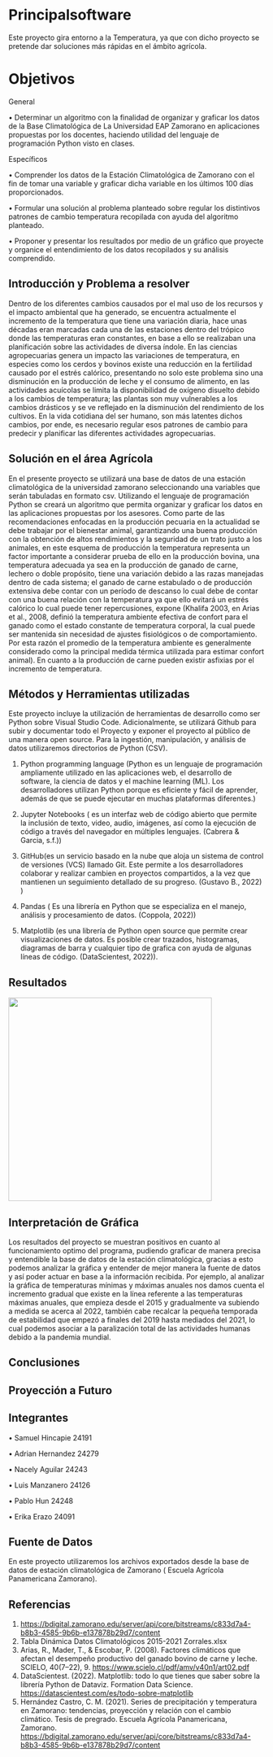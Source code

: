 # Principalsoftware 
Este proyecto gira entorno a la Temperatura, ya que con dicho proyecto se pretende  dar soluciones más rápidas en el ámbito agrícola.

# Objetivos 
General 

•	Determinar un algoritmo con la finalidad de organizar y graficar los datos de la Base Climatológica de La Universidad EAP Zamorano en aplicaciones propuestas por los docentes, haciendo utilidad del lenguaje de programación Python visto en clases.

Específicos

•	Comprender los datos de la Estación Climatológica de Zamorano con el fin de tomar una variable y graficar dicha variable en los últimos 100 días proporcionados. 

•	Formular una solución al problema planteado sobre regular los distintivos patrones de cambio temperatura recopilada con ayuda del algoritmo planteado.

•	Proponer y presentar los resultados por medio de un gráfico que proyecte y organice el entendimiento de los datos recopilados y su análisis comprendido.

## Introducción y Problema a resolver

Dentro de los diferentes cambios causados por el mal uso de los recursos y el impacto ambiental que ha generado, se encuentra actualmente el incremento de la temperatura que tiene una variación diaria, hace unas décadas eran marcadas cada una de las estaciones dentro del trópico donde las temperaturas eran constantes, en base a ello se realizaban una planificación sobre las actividades de diversa índole. En las ciencias agropecuarias genera un impacto las variaciones de temperatura, en especies como los cerdos y bovinos existe una reducción en la fertilidad causado por el estrés calórico, presentando no solo este problema sino una disminución en la producción de leche y el consumo de alimento, en las actividades acuícolas se limita la disponibilidad de oxígeno disuelto debido a los cambios de temperatura; las plantas son muy vulnerables a los cambios drásticos y se ve reflejado en la disminución del rendimiento de los cultivos. En la vida cotidiana del ser humano, son más latentes dichos cambios, por ende, es necesario regular esos patrones de cambio para predecir y planificar las diferentes actividades agropecuarias. 

## Solución en el área Agrícola

En el presente proyecto se utilizará una base de datos de una estación climatológica de la universidad zamorano seleccionando una variables  que serán tabuladas en formato csv. Utilizando el lenguaje de programación Python se creará un algoritmo que permita organizar y graficar los datos en las aplicaciones propuestas por los asesores.
Como parte de las recomendaciones enfocadas en la producción pecuaria en la actualidad se debe trabajar por el bienestar animal, garantizando una buena producción con la obtención de altos rendimientos y la seguridad de un trato justo a los animales, en este esquema de producción la temperatura representa un factor importante a considerar prueba de ello en la producción bovina, una temperatura adecuada ya sea en la producción de ganado de carne, lechero o doble propósito, tiene una variación debido a las razas manejadas dentro de cada sistema; el ganado de carne estabulado o de producción extensiva debe contar con un período de descanso lo cual debe de contar con una buena relación con la temperatura ya que ello evitará un estrés calórico lo cual puede tener repercusiones, expone (Khalifa 2003, en Arias et al., 2008, definió la temperatura ambiente efectiva de confort para el ganado como el estado constante de temperatura corporal, la cual puede ser mantenida sin necesidad de ajustes fisiológicos o de comportamiento. Por esta razón el promedio de la temperatura ambiente es generalmente considerado como la principal medida térmica utilizada para estimar confort animal).  En cuanto a la producción de carne pueden existir asfixias por el incremento de temperatura.

## Métodos y Herramientas utilizadas

Este proyecto incluye la utilización de herramientas de desarrollo como ser Python sobre Visual Studio Code. Adicionalmente, se utilizará Github para subir y documentar todo el Proyecto y exponer el proyecto al público de una manera open source. Para la ingestión, manipulación, y análisis de datos utilizaremos directorios de Python (CSV).

1. Python programming language (Python es un lenguaje de programación ampliamente utilizado en las aplicaciones web, el desarrollo de software, la ciencia de datos y el machine learning (ML). Los desarrolladores utilizan Python porque es eficiente y fácil de aprender, además de que se puede ejecutar en muchas plataformas diferentes.)
 
2. Jupyter Notebooks ( es un interfaz web de código abierto que permite la inclusión de texto, video, audio, imágenes, así como la ejecución de código a través del navegador en múltiples lenguajes. (Cabrera & Garcia, s.f.))

3. GitHub(es un servicio basado en la nube que aloja un sistema de control de versiones (VCS) llamado Git. Este permite a los desarrolladores colaborar y realizar cambien en proyectos compartidos, a la vez que mantienen un seguimiento detallado de su progreso. (Gustavo B., 2022) )

4. Pandas ( Es una librería en Python que se especializa en el manejo, análisis y procesamiento de datos. (Coppola, 2022))

5. Matplotlib (es una librería de Python open source que permite crear visualizaciones de datos. Es posible crear trazados, histogramas, diagramas de barra y cualquier tipo de grafica con ayuda de algunas líneas de código. (DataScientest, 2022)).

## Resultados
   <img height="400" src= "https://github.com/NacelyAguilar/Lab-TEA-image/blob/main/comparaci%C3%B3ntemp.png" align="middle">

## Interpretación de Gráfica

Los resultados del proyecto se muestran positivos en cuanto al funcionamiento optimo del programa, pudiendo graficar de manera precisa y entendible la base de datos de la estación climatológica, gracias a esto podemos analizar la gráfica y entender de mejor manera la fuente de datos y así poder actuar en base a la información recibida. Por ejemplo, al analizar la gráfica de temperaturas mínimas y máximas anuales nos damos cuenta el incremento gradual que existe en la línea referente a las temperaturas máximas anuales, que empieza desde el 2015 y gradualmente va subiendo a medida se acerca al 2022, también cabe recalcar la pequeña temporada de estabilidad que empezó a finales del 2019 hasta mediados del 2021, lo cual podemos asociar a la paralización total de las actividades humanas debido a la pandemia mundial.

## Conclusiones
## Proyección a Futuro

## Integrantes
•	Samuel Hincapie 24191

•	Adrian Hernandez 24279

• Nacely Aguilar 24243

• Luis Manzanero 24126

• Pablo Hun 24248

• Erika Erazo 24091

## Fuente de Datos

 En este proyecto utilizaremos los archivos exportados desde la base de datos de estación climatológica de Zamorano ( Escuela Agrícola Panamericana Zamorano). 

## Referencias

 1.	https://bdigital.zamorano.edu/server/api/core/bitstreams/c833d7a4-b8b3-4585-9b6b-e137878b29d7/content
 2. Tabla Dinámica Datos Climatológicos 2015-2021 Zorrales.xlsx 
 3. Arias, R., Mader, T., & Escobar, P. (2008). Factores climáticos que afectan el desempeño productivo del ganado bovino de carne y leche. SCIELO, 40(7–22), 9. https://www.scielo.cl/pdf/amv/v40n1/art02.pdf 
 4. DataScientest. (2022). Matplotlib: todo lo que tienes que saber sobre la librería Python de Dataviz. Formation Data Science. https://datascientest.com/es/todo-sobre-matplotlib
 5. Hernández Castro, C. M. (2021). Series de precipitación y temperatura en Zamorano: tendencias, proyección y relación con el cambio climático. Tesis de pregrado. Escuela Agrícola Panamericana, Zamorano. https://bdigital.zamorano.edu/server/api/core/bitstreams/c833d7a4-b8b3-4585-9b6b-e137878b29d7/content
 

